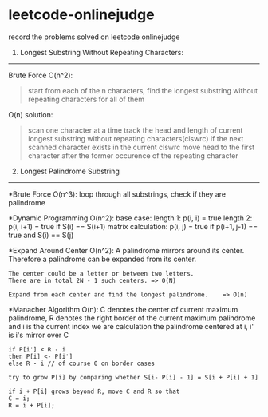leetcode-onlinejudge
====================
record the problems solved on leetcode onlinejudge

1. Longest Substring Without Repeating Characters:
------

Brute Force O(n^2):
> start from each of the n characters, find the longest substring without repeating characters for all of them

O(n) solution:
>scan one character at a time
>track the head and length of current longest substring without repeating characters(clswrc)
>if the next scanned character exists in the current clswrc
>move head to the first character after the former occurence of the repeating character

2. Longest Palindrome Substring
------

*Brute Force O(n^3):
loop through all substrings, check if they are palindrome

*Dynamic Programming O(n^2):
    base case:
        length 1: p(i, i) = true
        length 2: p(i, i+1) = true if S(i) == S(i+1)
    matrix calculation:
        p(i, j) = true if p(i+1, j-1) == true and S(i) == S(j)

*Expand Around Center O(n^2):
    A palindrome mirrors around its center.
	Therefore a palindrome can be expanded from its center.

	The center could be a letter or between two letters.
	There are in total 2N - 1 such centers.	=> O(N)

	Expand from each center and find the longest palindrome.	=> O(n)
*Manacher Algorithm O(n):
    C denotes the center of current maximum palindrome, R denotes the right border of the current maximum palindrome
    and i is the current index we are calculation the palindrome centered at i, i' is i's mirror over C

    if P[i'] < R - i
    then P[i] <- P[i']
    else R - i // of course 0 on border cases

    try to grow P[i] by comparing whether S[i- P[i] - 1] = S[i + P[i] + 1]

    if i + P[i] grows beyond R, move C and R so that
    C = i;
    R = i + P[i];
